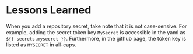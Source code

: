 # Lessons Learned

When you add a repository secret, take note that it is not case-sensive. For
example, adding the secret token key `MySecret` is accessible in the yaml as
`${{ secrets.mysecret }}`. Furthermore, in the github page, the token key is
listed as `MYSECRET` in all-caps.  
